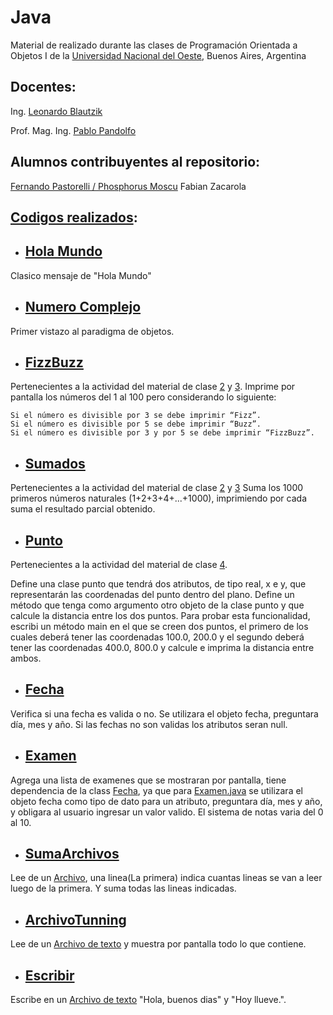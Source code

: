 # Java
Material de realizado durante las clases de Programación Orientada a Objetos I de la [Universidad Nacional del Oeste](http://uno.edu.ar/), Buenos Aires, Argentina

## Docentes:
Ing. [Leonardo Blautzik](https://github.com/leoblautzik)

Prof. Mag. Ing. [Pablo Pandolfo](mailto:ppandolfo@uno.edu.ar)

## Alumnos contribuyentes al repositorio:
[Fernando Pastorelli / Phosphorus Moscu](https://github.com/Phosphorus-M)
Fabian Zacarola

## [Codigos realizados](https://github.com/Phosphorus-M/Java/tree/master/src/Clases):
- ## [Hola Mundo](https://github.com/Phosphorus-M/Java/blob/master/src/Clases/HolaMundo.java)
Clasico mensaje de "Hola Mundo"
- ## [Numero Complejo](https://github.com/Phosphorus-M/Java/blob/master/src/Clases/Complejo.java)
Primer vistazo al paradigma de objetos.
- ## [FizzBuzz](https://github.com/Phosphorus-M/Java/blob/master/src/Clases/FizzBuzz.java)
Pertenecientes a la actividad del material de clase [2](https://docs.google.com/viewer?a=v&pid=sites&srcid=ZGVmYXVsdGRvbWFpbnx1bm9wcm9nY29ub2JqZXRvczF8Z3g6Njk0MmE2ZDZjZjQwYTk3Mg) y [3](https://docs.google.com/viewer?a=v&pid=sites&srcid=ZGVmYXVsdGRvbWFpbnx1bm9wcm9nY29ub2JqZXRvczF8Z3g6NTA3ZjFlMDlhNWVhNWIxYQ).
  Imprime por pantalla los números del 1 al 100 pero considerando lo siguiente:
  
    Si el número es divisible por 3 se debe imprimir “Fizz”.
    Si el número es divisible por 5 se debe imprimir “Buzz”.
    Si el número es divisible por 3 y por 5 se debe imprimir “FizzBuzz”.
    
- ## [Sumados](https://github.com/Phosphorus-M/Java/blob/master/src/Clases/Sumados.java)
Pertenecientes a la actividad del material de clase [2](https://docs.google.com/viewer?a=v&pid=sites&srcid=ZGVmYXVsdGRvbWFpbnx1bm9wcm9nY29ub2JqZXRvczF8Z3g6Njk0MmE2ZDZjZjQwYTk3Mg) y [3](https://docs.google.com/viewer?a=v&pid=sites&srcid=ZGVmYXVsdGRvbWFpbnx1bm9wcm9nY29ub2JqZXRvczF8Z3g6NTA3ZjFlMDlhNWVhNWIxYQ)
  Suma los 1000 primeros números naturales (1+2+3+4+...+1000), imprimiendo por cada suma el resultado parcial obtenido.
- ## [Punto](https://github.com/Phosphorus-M/Java/blob/master/src/Clases/Punto.java)
 Pertenecientes a la actividad del material de clase [4](https://docs.google.com/viewer?a=v&pid=sites&srcid=ZGVmYXVsdGRvbWFpbnx1bm9wcm9nY29ub2JqZXRvczF8Z3g6NGZhYWNhMjI1OTFhZTNkZA).

Define una clase punto que tendrá dos atributos, de tipo real, x e y, que representarán las coordenadas del punto dentro del plano. Define un método que tenga como argumento otro objeto de la clase punto y que calcule la distancia entre los dos puntos. Para probar esta funcionalidad, escribi un método main en el que se creen dos puntos, el primero de los cuales deberá tener las coordenadas 100.0, 200.0 y el segundo deberá tener las coordenadas 400.0, 800.0 y calcule e imprima la distancia entre ambos.
- ## [Fecha](https://github.com/Phosphorus-M/Java/blob/master/src/Clases/fecha.java)
 Verifica si una fecha es valida o no.
 Se utilizara el objeto fecha, preguntara día, mes y año. Si las fechas no son validas los atributos seran null.
- ## [Examen](https://github.com/Phosphorus-M/Java/blob/master/src/Clases/Examen.java)
 Agrega una lista de examenes que se mostraran por pantalla, tiene dependencia de la class [Fecha](https://github.com/Phosphorus-M/Java/blob/master/src/Clases/fecha.java), ya que para [Examen.java](https://github.com/Phosphorus-M/Java/blob/master/src/Clases/Examen.java) se utilizara el objeto fecha como tipo de dato para un atributo, preguntara día, mes y año, y obligara al usuario ingresar un valor valido.
 El sistema de notas varia del 0 al 10.
 - ## [SumaArchivos](https://github.com/Phosphorus-M/Java/blob/master/src/Clases/SumaArchivos.java)
 Lee de un [Archivo](https://github.com/Phosphorus-M/Java/blob/master/Archivos/Para%20leer/Suma.txt), una linea(La primera) indica cuantas lineas se van a leer luego de la primera. Y suma todas las lineas indicadas.
- ## [ArchivoTunning](https://github.com/Phosphorus-M/Java/blob/master/src/Clases/ArchivoTunning.java)
 Lee de un [Archivo de texto](https://github.com/Phosphorus-M/Java/blob/master/Archivos/Para%20leer/Lista.txt) y muestra por pantalla todo lo que contiene.
- ## [Escribir](https://github.com/Phosphorus-M/Java/blob/master/src/Clases/Escribir.java)
 Escribe en un [Archivo de texto](https://github.com/Phosphorus-M/Java/blob/master/Archivos/Generados/Texto%20impreso%20-%20Escribir.java.txt) "Hola, buenos dias" y "Hoy llueve.".
